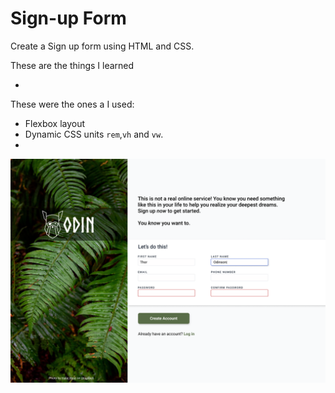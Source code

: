 # Sign-up Form 

Create a Sign up form using HTML and CSS.

These are the things I learned 

-

These were the ones a I used:

- Flexbox layout
- Dynamic CSS units `rem`,`vh` and `vw`.
- 


![Sign-up form](./images/sign-up-form.png)
